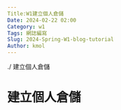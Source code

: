 ```yaml
---
Title:W1建立個人倉儲
Date: 2024-02-22 02:00
Category: w1
Tags: 網誌編寫
Slug: 2024-Spring-W1-blog-tutorial
Author: kmol
---
```

./
建立個人倉儲

<!-- PELICAN_END_SUMMARY -->
# 建立個人倉儲
